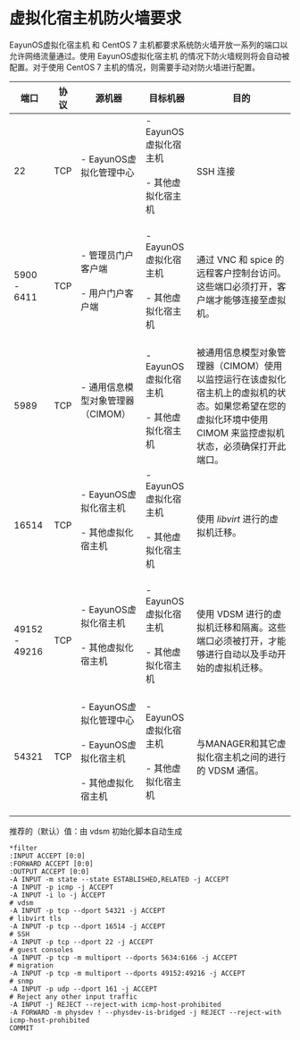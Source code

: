 # 虚拟化宿主机防火墙要求

EayunOS虚拟化宿主机 和 CentOS 7
主机都要求系统防火墙开放一系列的端口以允许网络流量通过。使用 EayunOS虚拟化宿主机
的情况下防火墙规则将会自动被配置。对于使用 CentOS 7
主机的情况，则需要手动对防火墙进行配置。

|端口|协议|源机器|目标机器|目的|
|----|----|------|--------|----|
|22|TCP|-   EayunOS虚拟化管理中心<br/><br/>|-   EayunOS虚拟化宿主机<br/><br/>-   其他虚拟化宿主机<br/><br/>|SSH 连接|
|5900 - 6411|TCP|-   管理员门户客户端<br/><br/>-   用户门户客户端<br/><br/>|-   EayunOS虚拟化宿主机<br/><br/>-   其他虚拟化宿主机<br/><br/>|通过 VNC 和 spice 的远程客户控制台访问。这些端口必须打开，客户端才能够连接至虚拟机。|
|5989|TCP|-   通用信息模型对象管理器（CIMOM）<br/><br/>|-   EayunOS虚拟化宿主机<br/><br/>-   其他虚拟化宿主机<br/><br/>|被通用信息模型对象管理器（CIMOM）使用以监控运行在该虚拟化宿主机上的虚拟机的状态。如果您希望在您的虚拟化环境中使用 CIMOM 来监控虚拟机状态，必须确保打开此端口。|
|16514|TCP|-   EayunOS虚拟化宿主机<br/><br/>-   其他虚拟化宿主机<br/><br/>|-   EayunOS虚拟化宿主机<br/><br/>-   其他虚拟化宿主机<br/><br/>|使用 *libvirt* 进行的虚拟机迁移。|
|49152 - 49216|TCP|-   EayunOS虚拟化宿主机<br/><br/>-   其他虚拟化宿主机<br/><br/>|-   EayunOS虚拟化宿主机<br/><br/>-   其他虚拟化宿主机<br/><br/>|使用 VDSM 进行的虚拟机迁移和隔离。这些端口必须被打开，才能够进行自动以及手动开始的虚拟机迁移。|
|54321|TCP|-   EayunOS虚拟化管理中心<br/><br/>-   EayunOS虚拟化宿主机<br/><br/>-   其他虚拟化宿主机<br/><br/>|-   EayunOS虚拟化宿主机<br/><br/>-   其他虚拟化宿主机<br/><br/>|与MANAGER和其它虚拟化宿主机之间的进行的 VDSM 通信。|

推荐的（默认）值：由 vdsm 初始化脚本自动生成

    *filter
    :INPUT ACCEPT [0:0]
    :FORWARD ACCEPT [0:0]
    :OUTPUT ACCEPT [0:0]
    -A INPUT -m state --state ESTABLISHED,RELATED -j ACCEPT
    -A INPUT -p icmp -j ACCEPT
    -A INPUT -i lo -j ACCEPT
    # vdsm
    -A INPUT -p tcp --dport 54321 -j ACCEPT
    # libvirt tls
    -A INPUT -p tcp --dport 16514 -j ACCEPT
    # SSH
    -A INPUT -p tcp --dport 22 -j ACCEPT
    # guest consoles
    -A INPUT -p tcp -m multiport --dports 5634:6166 -j ACCEPT
    # migration
    -A INPUT -p tcp -m multiport --dports 49152:49216 -j ACCEPT
    # snmp
    -A INPUT -p udp --dport 161 -j ACCEPT
    # Reject any other input traffic
    -A INPUT -j REJECT --reject-with icmp-host-prohibited
    -A FORWARD -m physdev ! --physdev-is-bridged -j REJECT --reject-with icmp-host-prohibited
    COMMIT


